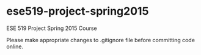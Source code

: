 # ese519-project-spring2015

ESE 519 Project Spring 2015 Course 

Please make appropriate changes to .gitignore file before committing code online. 
